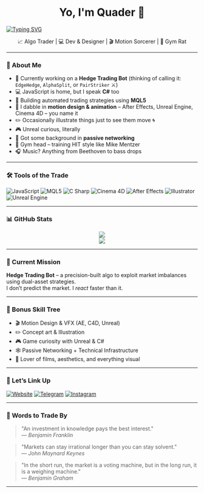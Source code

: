 <!-- README for GitHub Profile - Quader -->

<h1 align="center">Yo, I'm Quader 👋</h1>
<a href="https://git.io/typing-svg"><img src="https://readme-typing-svg.demolab.com?font=b+titr&size=80&pause=1000&center=true&vCenter=true&width=1440&height=100&lines=%D8%AA%D8%A7+%D8%A8%D9%88%D8%AF%D9%87+%D9%87%D9%85%DB%8C%D9%86+%D8%A8%D9%88%D8%AF%D9%87" alt="Typing SVG" /></a>
<p align="center">📈 Algo Trader | 💻 Dev & Designer | 🎬 Motion Sorcerer | 💪 Gym Rat</p>

---

### 🧠 About Me

- 🚀 Currently working on a **Hedge Trading Bot** (thinking of calling it: `EdgeHedge`, `AlphaSplit`, or `PairStriker` ⚔️)
- 💻 JavaScript is home, but I speak **C#** too
- 🔄 Building automated trading strategies using **MQL5**
- 🎥 I dabble in **motion design & animation** – After Effects, Unreal Engine, Cinema 4D – you name it
- ✏️ Occasionally illustrate things just to see them move 🌀
- 🎮 Unreal curious, literally
- 🧠 Got some background in **passive networking**
- 💪 Gym head – training HIT style like Mike Mentzer
- 🎧 Music? Anything from Beethoven to bass drops

---

### 🛠️ Tools of the Trade

![JavaScript](https://img.shields.io/badge/-JavaScript-F7DF1E?style=for-the-badge&logo=javascript&logoColor=black)
![MQL5](https://img.shields.io/badge/-MQL5-007ACC?style=for-the-badge&logo=meta&logoColor=white)
![C Sharp](https://img.shields.io/badge/-C%23-239120?style=for-the-badge&logo=c-sharp&logoColor=white)
![Cinema 4D](https://img.shields.io/badge/-Cinema4D-011A6A?style=for-the-badge&logo=maxon&logoColor=white)
![After Effects](https://img.shields.io/badge/-After%20Effects-9999FF?style=for-the-badge&logo=adobe-after-effects&logoColor=white)
![Illustrator](https://img.shields.io/badge/-Illustrator-FF9A00?style=for-the-badge&logo=adobe-illustrator&logoColor=white)
![Unreal Engine](https://img.shields.io/badge/-Unreal%20Engine-0E1128?style=for-the-badge&logo=unrealengine&logoColor=white)

---

### 📊 GitHub Stats

<p align="center">
  <img src="https://github-readme-stats.vercel.app/api?username=quader864&show_icons=true&theme=radical" />
  <br />
  <img src="https://github-readme-streak-stats.herokuapp.com?user=quader864&theme=radical" />
</p>

---

### 🎯 Current Mission

**Hedge Trading Bot** – a precision-built algo to exploit market imbalances using dual-asset strategies.  
I don’t predict the market. I *react* faster than it.

---

### 🎨 Bonus Skill Tree

- 🎬 Motion Design & VFX (AE, C4D, Unreal)
- ✏️ Concept art & Illustration
- 🎮 Game curiosity with Unreal & C#
- 🕸️ Passive Networking + Technical Infrastructure
- 🎥 Lover of films, aesthetics, and everything visual

---

### 🔗 Let’s Link Up

[![Website](https://img.shields.io/badge/Website-quader864.github.io-000000?style=for-the-badge&logo=About.me&logoColor=white)](https://quader864.github.io)
[![Telegram](https://img.shields.io/badge/Telegram-2CA5E0?style=for-the-badge&logo=telegram&logoColor=white)](https://t.me/yourTelegramHandle)
[![Instagram](https://img.shields.io/badge/Instagram-E4405F?style=for-the-badge&logo=instagram&logoColor=white)](https://instagram.com/yourInstagramHandle)

---

### 💬 Words to Trade By

> "An investment in knowledge pays the best interest."  
> — *Benjamin Franklin*

> "Markets can stay irrational longer than you can stay solvent."  
> — *John Maynard Keynes*

> "In the short run, the market is a voting machine, but in the long run, it is a weighing machine."  
> — *Benjamin Graham*

---
